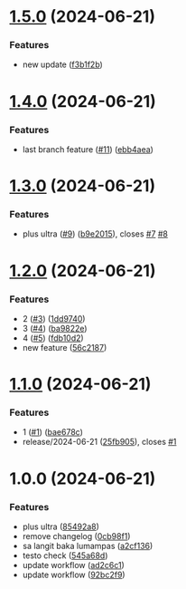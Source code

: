 # [1.5.0](https://github.com/Jiseeeh/testo/compare/v1.4.0...v1.5.0) (2024-06-21)


### Features

* new update ([f3b1f2b](https://github.com/Jiseeeh/testo/commit/f3b1f2bca39a5b417b04c06c1433d8a245f8fdf3))

# [1.4.0](https://github.com/Jiseeeh/testo/compare/v1.3.0...v1.4.0) (2024-06-21)


### Features

* last branch feature ([#11](https://github.com/Jiseeeh/testo/issues/11)) ([ebb4aea](https://github.com/Jiseeeh/testo/commit/ebb4aea24a605f449c3697d18c03b63c40c923eb))

# [1.3.0](https://github.com/Jiseeeh/testo/compare/v1.2.0...v1.3.0) (2024-06-21)


### Features

* plus ultra ([#9](https://github.com/Jiseeeh/testo/issues/9)) ([b9e2015](https://github.com/Jiseeeh/testo/commit/b9e2015768c07cd7672c7b621ef128346b69b866)), closes [#7](https://github.com/Jiseeeh/testo/issues/7) [#8](https://github.com/Jiseeeh/testo/issues/8)

# [1.2.0](https://github.com/Jiseeeh/testo/compare/v1.1.0...v1.2.0) (2024-06-21)


### Features

* 2 ([#3](https://github.com/Jiseeeh/testo/issues/3)) ([1dd9740](https://github.com/Jiseeeh/testo/commit/1dd97401b8d06ca7d702c46e9f06ddcf40f784ae))
* 3 ([#4](https://github.com/Jiseeeh/testo/issues/4)) ([ba9822e](https://github.com/Jiseeeh/testo/commit/ba9822ed8602e68a9e18c82b82ab460821350b94))
* 4 ([#5](https://github.com/Jiseeeh/testo/issues/5)) ([fdb10d2](https://github.com/Jiseeeh/testo/commit/fdb10d2c6406969a69703b242c8cc3484bc650f6))
* new feature ([56c2187](https://github.com/Jiseeeh/testo/commit/56c2187c026f568b14cdc3361e04f7e3ccd73a77))

# [1.1.0](https://github.com/Jiseeeh/testo/compare/v1.0.0...v1.1.0) (2024-06-21)


### Features

* 1 ([#1](https://github.com/Jiseeeh/testo/issues/1)) ([bae678c](https://github.com/Jiseeeh/testo/commit/bae678c9a3a538002d917439e75963989e09852d))
* release/2024-06-21 ([25fb905](https://github.com/Jiseeeh/testo/commit/25fb905137dc61585918cf1c21dde9b68c98bba5)), closes [#1](https://github.com/Jiseeeh/testo/issues/1)

# 1.0.0 (2024-06-21)


### Features

* plus ultra ([85492a8](https://github.com/Jiseeeh/testo/commit/85492a80101bf9362bc090af38d3d9463ea5f834))
* remove changelog ([0cb98f1](https://github.com/Jiseeeh/testo/commit/0cb98f10adbadbfa6fad5cbb69aa3dfd4d7b3606))
* sa langit baka lumampas ([a2cf136](https://github.com/Jiseeeh/testo/commit/a2cf136c9bb8cc046effd300134c20874a288d30))
* testo check ([545a68d](https://github.com/Jiseeeh/testo/commit/545a68d807359e2b85783497396d12b8d184a302))
* update workflow ([ad2c6c1](https://github.com/Jiseeeh/testo/commit/ad2c6c1149399d04958db490ea33fe631b59ba78))
* update workflow ([92bc2f9](https://github.com/Jiseeeh/testo/commit/92bc2f91a813665ec9e8b513ec7559af666bd8b6))
